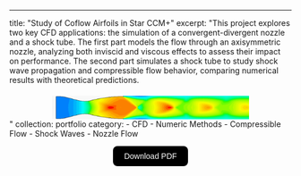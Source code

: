 ---
title: "Study of Coflow Airfoils in Star CCM+"
excerpt: "This project explores two key CFD applications: the simulation of a convergent-divergent nozzle and a shock tube. The first part models the flow through an axisymmetric nozzle, analyzing both inviscid and viscous effects to assess their impact on performance. The second part simulates a shock tube to study shock wave propagation and compressible flow behavior, comparing numerical results with theoretical predictions. <br/><img src='/images/portfolio/jet_shocks.png' style='display: block; margin-top: 20px; margin-left: auto; margin-right: auto; width: 70%; height: auto;'>"
collection: portfolio
category:
    - CFD
    - Numeric Methods
    - Compressible Flow
    - Shock Waves
    - Nozzle Flow

<div style="display: flex; justify-content: center; align-items: center;">
  <a href="https://joaogaspar00.github.io/files/projects/HW4___Computacional_Fluid_Mechanics.pdf" target="_blank">
    <button style="
      padding: 10px 20px;
      font-size: 14px;
      background-color: black;
      color: white;
      border: none;
      border-radius: 8px;
      cursor: pointer;
      transition: background-color 0.3s;">
      Download PDF
    </button>
  </a>
</div>


